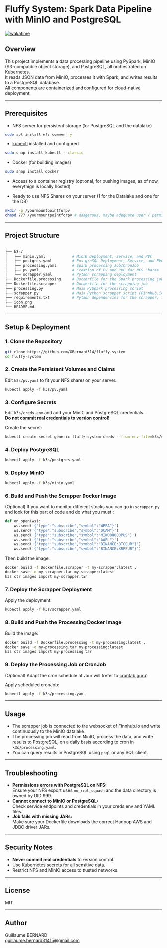 # Fluffy System: Spark Data Pipeline with MinIO and PostgreSQL
[![wakatime](https://wakatime.com/badge/github/GBernard314/fluffy-system.svg)](https://wakatime.com/@Azarogue/projects/mglllgawlh?start=2025-06-19&end=2025-06-22)
## Overview

This project implements a data processing pipeline using PySpark, MinIO (S3-compatible object storage), and PostgreSQL, all orchestrated on Kubernetes.  
It reads JSON data from MinIO, processes it with Spark, and writes results to a PostgreSQL database.  
All components are containerized and configured for cloud-native deployment.

---

## Prerequisites

- NFS server for persistent storage (for PostgreSQL and the datalake)
```bash
sudo apt install nfs-common -y
```
- [kubectl](https://kubernetes.io/docs/tasks/tools/) installed and configured
```bash
sudo snap install kubectl --classic
```
- Docker (for building images)
```bash
sudo snap install docker
```
- Access to a container registry (optional, for pushing images, as of now, everythign is locally hosted)

- Ready to use NFS Shares on your server (1 for the Datalake and one for the DB)
```bash
mkdir -p /yourmountpointforpv
chmod 777 /yourmountpointforpv # dangerous, maybe adequate user / permissions are required
```
---

## Project Structure

```bash
.
├── k3s/
│   ├── minio.yaml            # MinIO Deployment, Service, and PVC
│   ├── postgres.yaml         # PostgreSQL Deployment, Service, and PVC
│   ├── processing.yaml       # Spark processing Job/CronJob
│   ├── pv.yaml               # Creation of PV and PVC for NFS Shares
│   └── scrapper.yaml         # Python scrapping deployment
├── Dockerfile.processing     # Dockerfile for the Spark processing job
├── Dockerfile.scrapper       # Dockerfile for the scrapping job
├── processing.py             # Main PySpark processing script
├── scrapper.py               # Main Python scrapper script (Finnhub.io)
├── requirements.txt          # Python dependencies for the scrapper, for processing it's self contained
├── icon.png          
└── README.md
```

---

## Setup & Deployment

### 1. **Clone the Repository**

```bash
git clone https://github.com/GBernard314/fluffy-system
cd fluffy-system
```

### 2. **Create the Persistent Volumes and Claims**

Edit `k3s/pv.yaml` to fit your NFS shares on your server.

```bash
kubectl apply -f k3s/pv.yaml
```

### 3. **Configure Secrets**

Edit `k3s/creds.env` and add your MinIO and PostgreSQL credentials.  
**Do not commit real credentials to version control!**

Create the secret:
```bash
kubectl create secret generic fluffy-system-creds --from-env-file=k3s/creds.env
```

### 4. **Deploy PostgreSQL**

```bash
kubectl apply -f k3s/postgres.yaml
```

### 5. **Deploy MinIO**

```bash
kubectl apply -f k3s/minio.yaml
```

### 6. **Build and Push the Scrapper Docker Image**

(Optional) If you want to monitor different stocks you can go in ```scrapper.py``` and look for this part of code and do what you must : 
```python
def on_open(ws):
    ws.send('{"type":"subscribe","symbol":"WPEA"}')
    ws.send('{"type":"subscribe","symbol":"DCAM"}')
    ws.send('{"type":"subscribe","symbol":"MIWO00000PUS"}')
    ws.send('{"type":"subscribe","symbol":"AAPL"}')
    ws.send('{"type":"subscribe","symbol":"BINANCE:BTCEUR"}')
    ws.send('{"type":"subscribe","symbol":"BINANCE:XRPEUR"}')
```

Then build the image:
```bash
docker build -f Dockerfile.scrapper -t my-scrapper:latest .
docker save -o my-scrapper.tar my-scrapper:latest
k3s ctr images import my-scrapper.tar
```


### 7. **Deploy the Scrapper Deployment**

Apply the deployment:
```bash
kubectl apply -f k3s/scrapper.yaml
```

### 8. **Build and Push the Processing Docker Image**

Build the image:
```bash
docker build -f Dockerfile.processing -t my-processing:latest .
docker save -o my-processing.tar my-processing:latest
k3s ctr images import my-processing.tar
```

### 9. **Deploy the Processing Job or CronJob**

(Optional) Adapt the cron schedule at your will (refer to [crontab.guru](https://crontab.guru))


Apply scheduled cronJob:
```bash
kubectl apply -f k3s/processing.yaml
```

---

## Usage

- The scrapper job is connected to the websocket of Finnhub.io and write continuously to the MinIO datalake.
- The processing job will read from MinIO, process the data, and write results to PostgreSQL, on a daily basis according to cron in ```k3s/processing.yaml```.
- You can query results in PostgreSQL using `psql` or any SQL client.

---

## Troubleshooting

- **Permissions errors with PostgreSQL on NFS:**  
  Ensure your NFS export uses `no_root_squash` and the data directory is owned by UID 999.
- **Cannot connect to MinIO or PostgreSQL:**  
  Check service endpoints and credentials in your creds.env and YAML files.
- **Job fails with missing JARs:**  
  Make sure your Dockerfile downloads the correct Hadoop AWS and JDBC driver JARs.

---

## Security Notes

- **Never commit real credentials** to version control.
- Use Kubernetes secrets for all sensitive data.
- Restrict NFS and MinIO access to trusted networks.

---

## License

MIT

---

## Author

Guillaume BERNARD  
guillaume.bernard31415@gmail.com
